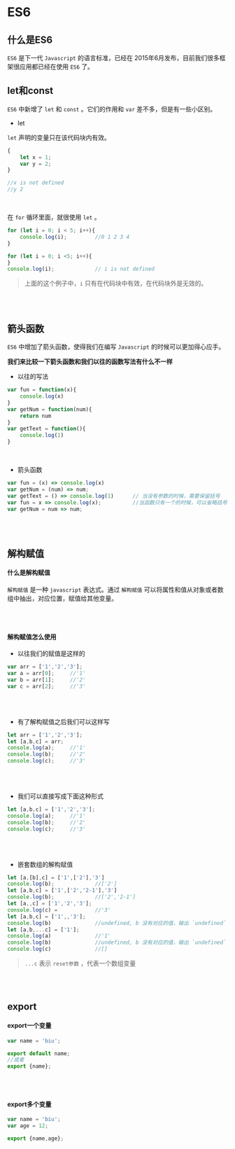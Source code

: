 # ES6

## 什么是ES6

`ES6` 是下一代 `Javascript` 的语言标准，已经在 2015年6月发布，目前我们很多框架很应用都已经在使用 `ES6` 了。



## let和const

`ES6` 中新增了 `let` 和 `const` 。它们的作用和 `var` 差不多，但是有一些小区别。

* let

`let` 声明的变量只在该代码块内有效。

```javascript
{
    let x = 1;
    var y = 2;
}

//x is not defined
//y 2
```

<br>

在 `for` 循环里面，就很使用 `let` 。

```javascript
for (let i = 0; i < 5; i++){
    console.log(i);         //0 1 2 3 4
}
```

```javascript
for (let i = 0; i <5; i++){
}
console.log(i);             // i is not defined
```

>上面的这个例子中，`i` 只有在代码块中有效，在代码块外是无效的。

<br>
<br>


## 箭头函数

`ES6` 中增加了箭头函数，使得我们在编写 `Javascript` 的时候可以更加得心应手。


**我们来比较一下箭头函数和我们以往的函数写法有什么不一样**

* 以往的写法
```javascript
var fun = function(x){
    console.log(x)
}
var getNum = function(num){
    return num
}
var getText = function(){
    console.log(1)
}
```

<br>

* 箭头函数
```javascript
var fun = (x) => console.log(x)
var getNum = (num) => num;
var getText = () => console.log(1)      // 当没有参数的时候，需要保留括号
var fun = x => console.log(x);          //当函数只有一个的时候，可以省略括号
var getNum = num => num;
```


<br>
<br>

## 解构赋值


#### 什么是解构赋值

`解构赋值` 是一种 `javascript` 表达式。通过 `解构赋值` 可以将属性和值从对象或者数组中抽出，对应位置，赋值给其他变量。

<br>
<br>

#### 解构赋值怎么使用

* 以往我们的赋值是这样的
```javascript
var arr = ['1','2','3'];
var a = arr[0];     //'1'
var b = arr[1];     //'2'
var c = arr[2];     //'3'
```

<br>
<br>

* 有了解构赋值之后我们可以这样写
```javascript
let arr = ['1','2','3'];
let [a,b,c] = arr;
console.log(a);     //'1'
console.log(b);     //'2'
console.log(c);     //'3'
```

<br>
<br>

* 我们可以直接写成下面这种形式
```javascript
let [a,b,c] = ['1','2','3'];
console.log(a);     //'1'
console.log(b);     //'2'
console.log(c);     //'3'
```

<br>
<br>


* 嵌套数组的解构赋值
```javascript
let [a,[b],c] = ['1',['2'],'3']
console.log(b);             //['2']
let [a,b,c] = ['1',['2','2-1'],'3']
console.log(b);             //['2','2-1']
let [a,,c] = ['1','2','3'];
console.log(c) =            //'3'
let [a,b,c] = ['1',,'3'];
console.log(b)              //undefined, b 没有对应的值，输出 `undefined`
let [a,b,...c] = ['1'];
console.log(a)              //'1'
console.log(b)              //undefined, b 没有对应的值，输出 `undefined`
console.log(c)              //[]
```
>`...c` 表示 `reset参数` ，代表一个数组变量




<br>
<br>



## export

#### export一个变量

```javascript
var name = 'biu';

export default name;
//或者
export {name};
```

<br>
<br>

#### export多个变量

```javascript
var name = 'biu';
var age = 12;

export {name,age};
```


